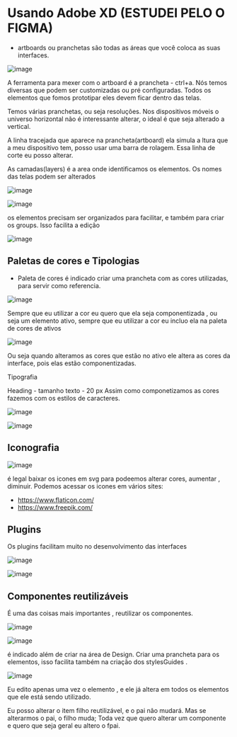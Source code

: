 # Usando Adobe XD (ESTUDEI PELO O FIGMA)

- artboards ou pranchetas são todas as áreas que você coloca as suas interfaces.

![image](https://user-images.githubusercontent.com/52088444/184889323-4cd41af0-bc57-4269-8611-b27bb07af2cc.png)

A ferramenta para mexer com o artboard é a prancheta - ctrl+a. Nós temos diversas que podem ser customizadas ou pré configuradas.
Todos os elementos que fomos prototipar eles devem ficar dentro das telas.

Temos várias pranchetas, ou seja resoluções.
Nos dispositivos móveis o universo horizontal não é interessante alterar, o ideal é que seja alterado a vertical.

A linha tracejada que aparece na prancheta(artboard) ela simula a ltura que a meu dispositivo tem, posso usar uma barra de rolagem.
Essa linha de corte eu posso alterar.

As camadas(layers) é a area onde identificamos os elementos. Os nomes das telas podem ser alterados

![image](https://user-images.githubusercontent.com/52088444/184890670-889ae3e2-a317-4c7b-8e40-a5b3d931e31f.png)

![image](https://user-images.githubusercontent.com/52088444/184890737-32118f10-9609-491a-8a20-14e01fc57dbd.png)

os elementos precisam ser organizados para facilitar, e também para criar os groups. Isso facilita a edição

![image](https://user-images.githubusercontent.com/52088444/184890839-302eea60-2bf4-430e-a088-cec1c14fc95a.png)

## Paletas de cores e Tipologias

- Paleta de cores
é indicado criar uma prancheta com as cores utilizadas, para servir como referencia.

![image](https://user-images.githubusercontent.com/52088444/184891387-c100af48-66a9-4d8e-84e1-9eba6faa9a37.png)

Sempre que eu utilizar a cor eu quero que ela seja componentizada , ou seja um elemento ativo, sempre que eu utilizar a cor eu incluo ela na paleta
de cores de ativos

![image](https://user-images.githubusercontent.com/52088444/184891787-54d041c2-fb94-4818-8e68-cb4cc427b189.png)

Ou seja quando alteramos as cores que estão no ativo ele altera as cores da interface, pois elas estão componentizadas.

Tipografia

Heading - tamanho texto - 20 px
Assim como componetizamos as cores fazemos com os estilos de caracteres.

![image](https://user-images.githubusercontent.com/52088444/184892610-d6ea0da2-646d-477a-adb6-4a2fda48df23.png)

![image](https://user-images.githubusercontent.com/52088444/184892661-6159ae9e-6a25-4bf1-8375-fb350c938a32.png)


## Iconografia

![image](https://user-images.githubusercontent.com/52088444/184892955-3805a57b-fc41-48e6-b2e6-b1c328e84280.png)

é legal baixar os icones em svg para podeemos alterar cores, aumentar , diminuir.
Podemos acessar os icones em vários sites:
- https://www.flaticon.com/
- https://www.freepik.com/


## Plugins

Os plugins facilitam muito no desenvolvimento das interfaces

![image](https://user-images.githubusercontent.com/52088444/184893546-c5bea6fa-3d7b-4507-b667-79601a1d87fa.png)

![image](https://user-images.githubusercontent.com/52088444/184893654-1f70625c-0f87-4a3a-9b61-d6b0da9d5f37.png)

## Componentes reutilizáveis

É uma das coisas mais importantes , reutilizar os componentes.

![image](https://user-images.githubusercontent.com/52088444/184895020-9bfb6bef-6206-4a42-a973-f0430e8b2497.png)

![image](https://user-images.githubusercontent.com/52088444/184895144-64ed629f-16e1-421e-b0de-568b3cf1ed03.png)

é indicado além de criar na área de Design. Criar uma prancheta para os elementos, isso facilita também na criação dos stylesGuides .

![image](https://user-images.githubusercontent.com/52088444/184895553-ec6a6f5f-9d26-4139-a820-dabb95ed15df.png)

Eu edito apenas uma vez o elemento , e ele já altera em todos os elementos que ele está sendo utilizado.

Eu posso alterar o item filho reutilizável, e o pai não mudará. Mas se alterarmos o pai, o filho muda;
Toda vez que quero alterar um componente e quero que seja geral eu altero o fpai.







